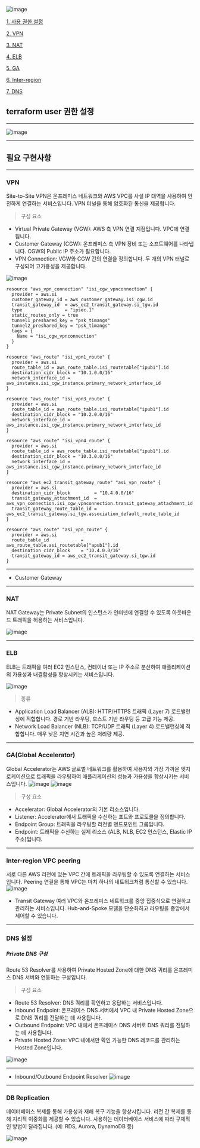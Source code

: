 ![image](https://github.com/user-attachments/assets/301f9b1a-c155-4ca7-83e2-563031effe78)


[1. 사용 권한 설정](##terraform-user-권한-설정)

[2. VPN](###-VPN)

[3. NAT](###-NAT)

[4. ELB](###-ELB)

[5. GA](###-GA\(Global-Acc)

[6. Inter-region](###-inter-region)

[7. DNS](###-DNS)


## terraform user 권한 설정

----

![image](https://github.com/user-attachments/assets/4fc5def1-6db5-44bb-89a6-b03cf2904593)

----

## 필요 구현사항
----
### VPN

Site-to-Site VPN은 온프레미스 네트워크와 AWS VPC를 사설 IP 대역을 사용하여 안전하게 연결하는 서비스입니다. VPN 터널을 통해 암호화된 통신을 제공합니다.

> 구성 요소

- Virtual Private Gateway (VGW): AWS 측 VPN 연결 지점입니다. VPC에 연결됩니다.
- Customer Gateway (CGW): 온프레미스 측 VPN 장비 또는 소프트웨어를 나타냅니다. CGW의 Public IP 주소가 필요합니다.
- VPN Connection: VGW와 CGW 간의 연결을 정의합니다. 두 개의 VPN 터널로 구성되어 고가용성을 제공합니다.

![image](https://github.com/user-attachments/assets/669f684f-dad9-402c-baff-8c6bfc61f6bf)

```
resource "aws_vpn_connection" "isi_cgw_vpnconnection" {
  provider = aws.si
  customer_gateway_id = aws_customer_gateway.isi_cgw.id
  transit_gateway_id  = aws_ec2_transit_gateway.si_tgw.id
  type                = "ipsec.1"
  static_routes_only = true
  tunnel1_preshared_key = "psk_timangs" 
  tunnel2_preshared_key = "psk_timangs"
  tags = {
    Name = "isi_cgw_vpnconnection"
  }
}

resource "aws_route" "isi_vpn1_route" {
  provider = aws.si
  route_table_id = aws_route_table.isi_routetable["ipub1"].id
  destination_cidr_block = "10.1.0.0/16"
  network_interface_id = aws_instance.isi_cgw_instance.primary_network_interface_id
}

resource "aws_route" "isi_vpn3_route" {
  provider = aws.si
  route_table_id = aws_route_table.isi_routetable["ipub1"].id
  destination_cidr_block = "10.2.0.0/16"
  network_interface_id = aws_instance.isi_cgw_instance.primary_network_interface_id
}

resource "aws_route" "isi_vpn4_route" {
  provider = aws.si
  route_table_id = aws_route_table.isi_routetable["ipub1"].id
  destination_cidr_block = "10.3.0.0/16"
  network_interface_id = aws_instance.isi_cgw_instance.primary_network_interface_id
}

resource "aws_ec2_transit_gateway_route" "asi_vpn_route" {
  provider = aws.si
  destination_cidr_block         = "10.4.0.0/16"
  transit_gateway_attachment_id  = aws_vpn_connection.isi_cgw_vpnconnection.transit_gateway_attachment_id
  transit_gateway_route_table_id = aws_ec2_transit_gateway.si_tgw.association_default_route_table_id
}

resource "aws_route" "asi_vpn_route" {
  provider = aws.si
  route_table_id            = aws_route_table.asi_routetable["apub1"].id
  destination_cidr_block    = "10.4.0.0/16"
  transit_gateway_id = aws_ec2_transit_gateway.si_tgw.id
}
```
----
- Customer Gateway
----
### NAT
NAT Gateway는 Private Subnet의 인스턴스가 인터넷에 연결할 수 있도록 아웃바운드 트래픽을 허용하는 서비스입니다.

![image](https://github.com/user-attachments/assets/04f39d39-dc6f-42c8-a27d-bd9132991dda)

----
### ELB
ELB는 트래픽을 여러 EC2 인스턴스, 컨테이너 또는 IP 주소로 분산하여 애플리케이션의 가용성과 내결함성을 향상시키는 서비스입니다.

![image](https://github.com/user-attachments/assets/c06a33c5-0381-4391-967a-bf04037e0643)
> 종류
- Application Load Balancer (ALB): HTTP/HTTPS 트래픽 (Layer 7) 로드밸런싱에 적합합니다. 경로 기반 라우팅, 호스트 기반 라우팅 등 고급 기능 제공.
- Network Load Balancer (NLB): TCP/UDP 트래픽 (Layer 4) 로드밸런싱에 적합합니다. 매우 낮은 지연 시간과 높은 처리량 제공.

----
### GA(Global Accelerator)
Global Accelerator는 AWS 글로벌 네트워크를 활용하여 사용자와 가장 가까운 엣지 로케이션으로 트래픽을 라우팅하여 애플리케이션의 성능과 가용성을 향상시키는 서비스입니다.
![image](https://github.com/user-attachments/assets/2c129841-154b-42c4-bb00-4fca71382abb)
![image](https://github.com/user-attachments/assets/d44f1a77-7b4a-458b-b81a-f4441bb2722f)

> 구성 요소

- Accelerator: Global Accelerator의 기본 리소스입니다.
- Listener: Accelerator에서 트래픽을 수신하는 포트와 프로토콜을 정의합니다.
- Endpoint Group: 트래픽을 라우팅할 리전별 엔드포인트 그룹입니다.
- Endpoint: 트래픽을 수신하는 실제 리소스 (ALB, NLB, EC2 인스턴스, Elastic IP 주소)입니다.
----
### Inter-region VPC peering

서로 다른 AWS 리전에 있는 VPC 간에 트래픽을 라우팅할 수 있도록 연결하는 서비스입니다. Peering 연결을 통해 VPC는 마치 하나의 네트워크처럼 통신할 수 있습니다.
![image](https://github.com/user-attachments/assets/88919b69-aca7-4386-b522-8d898cd7e8fd)
- Transit Gateway
여러 VPC와 온프레미스 네트워크를 중앙 집중식으로 연결하고 관리하는 서비스입니다. Hub-and-Spoke 모델을 단순화하고 라우팅을 중앙에서 제어할 수 있습니다.
----
### DNS 설정
##### Private DNS 구성
Route 53 Resolver를 사용하여 Private Hosted Zone에 대한 DNS 쿼리를 온프레미스 DNS 서버와 연동하는 구성입니다.
> 구성 요소

- Route 53 Resolver: DNS 쿼리를 확인하고 응답하는 서비스입니다.
- Inbound Endpoint: 온프레미스 DNS 서버에서 VPC 내 Private Hosted Zone으로 DNS 쿼리를 전달하는 데 사용됩니다.
- Outbound Endpoint: VPC 내에서 온프레미스 DNS 서버로 DNS 쿼리를 전달하는 데 사용됩니다.
- Private Hosted Zone: VPC 내에서만 확인 가능한 DNS 레코드를 관리하는 Hosted Zone입니다.

![image](https://github.com/user-attachments/assets/a0d43f27-c61c-4215-8267-dad016aa9793)

----

- Inbound/Outbound Endpoint Resolver
![image](https://github.com/user-attachments/assets/2f369621-77db-4a84-a3ab-da994bb47079)
----
### DB Replication

데이터베이스 복제를 통해 가용성과 재해 복구 기능을 향상시킵니다. 리전 간 복제를 통해 지리적 이중화를 제공할 수 있습니다. 사용하는 데이터베이스 서비스에 따라 구체적인 방법이 달라집니다. (예: RDS, Aurora, DynamoDB 등)

![image](https://github.com/user-attachments/assets/248bf8f1-5b2b-447a-aef7-f167f3f86c8a)
